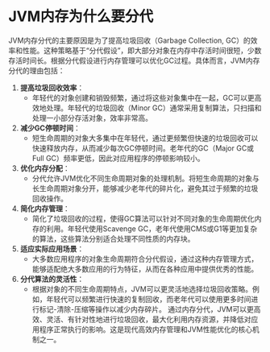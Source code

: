 # JVM内存为什么要分代
<font style="color:rgba(0, 0, 0, 0.82);">JVM内存分代的主要原因是为了提高垃圾回收（Garbage Collection, GC）的效率和性能。这种策略基于“分代假设”，即大部分对象在内存中存活时间很短，少数存活时间长。根据分代假设进行内存管理可以优化GC过程。具体而言，JVM内存分代的理由包括：</font>
1. **<font style="color:rgba(0, 0, 0, 0.82);">提高垃圾回收效率</font>**<font style="color:rgba(0, 0, 0, 0.82);">：</font>
    - <font style="color:rgba(0, 0, 0, 0.82);">年轻代的对象创建和销毁频繁，通过将这些对象集中在一起，GC可以更高效地处理。年轻代的垃圾回收（Minor GC）通常采用复制算法，只扫描和处理一小部分存活对象，效率非常高。</font>
2. **<font style="color:rgba(0, 0, 0, 0.82);">减少GC停顿时间</font>**<font style="color:rgba(0, 0, 0, 0.82);">：</font>
    - <font style="color:rgba(0, 0, 0, 0.82);">短生命周期的对象大多集中在年轻代，通过更频繁但快速的垃圾回收可以快速释放内存，从而减少每次GC停顿时间。老年代的GC（Major GC或Full GC）频率更低，因此对应用程序的停顿影响较小。</font>
3. **<font style="color:rgba(0, 0, 0, 0.82);">优化内存分配</font>**<font style="color:rgba(0, 0, 0, 0.82);">：</font>
    - <font style="color:rgba(0, 0, 0, 0.82);">分代允许JVM优化不同生命周期对象的处理机制。将短生命周期的对象与长生命周期对象分开，能够减少老年代的碎片化，避免其过于频繁的垃圾回收操作。</font>
4. **<font style="color:rgba(0, 0, 0, 0.82);">简化内存管理</font>**<font style="color:rgba(0, 0, 0, 0.82);">：</font>
    - <font style="color:rgba(0, 0, 0, 0.82);">简化了垃圾回收的过程，使得GC算法可以针对不同对象的生命周期优化内存的利用。年轻代使用Scavenge GC，老年代使用CMS或G1等更加复杂的算法，这些算法分别适合处理不同性质的内存块。</font>
5. **<font style="color:rgba(0, 0, 0, 0.82);">适应实际应用场景</font>**<font style="color:rgba(0, 0, 0, 0.82);">：</font>
    - <font style="color:rgba(0, 0, 0, 0.82);">大多数应用程序的对象生命周期符合分代假设，通过这种内存管理方式，能够适配绝大多数应用的行为特征，从而在各种应用中提供优秀的性能。</font>
6. **<font style="color:rgba(0, 0, 0, 0.82);">分代算法的灵活性</font>**<font style="color:rgba(0, 0, 0, 0.82);">：</font>
    - <font style="color:rgba(0, 0, 0, 0.82);">根据对象的不同生命周期特点，JVM可以更灵活地选择垃圾回收策略。例如，年轻代可以频繁进行快速的复制回收，而老年代可以使用更多时间进行标记-清除-压缩等操作以减少内存碎片。</font>
<font style="color:rgba(0, 0, 0, 0.82);">通过内存分代，JVM可以更高效、灵活、有针对性地进行垃圾回收，最大化利用内存资源，并降低对应用程序正常执行的影响。这是现代高效内存管理和JVM性能优化的核心机制之一。</font>

